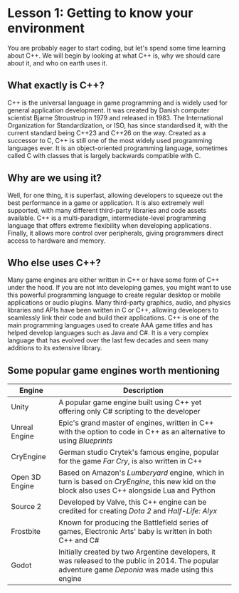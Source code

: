 # Lesson 1: Getting to know your environment

You are probably eager to start coding, but let's spend some time learning about C++. We will begin by looking at what C++ is, why we should care about it, and who on earth uses it. 

## What exactly is C++?
C++ is the universal language in game programming and is widely used for general application development. It was created by Danish computer scientist Bjarne Stroustrup in 1979 and released in 1983. The International Organization for Standardization, or ISO, has since standardised it, with the current standard being C++23 and C++26 on the way. Created as a successor to C, C++ is still one of the most widely used programming languages ever. It is an object-oriented programming language, sometimes called C with classes that is largely backwards compatible with C.

## Why are we using it?
Well, for one thing, it is superfast, allowing developers to squeeze out the best performance in a game or application. It is also extremely well supported, with many different third-party libraries and code assets available. C++ is a multi-paradigm, intermediate-level programming language that offers extreme flexibility when developing applications. Finally, it allows more control over peripherals, giving programmers direct access to hardware and memory.

## Who else uses C++?
Many game engines are either written in C++ or have some form of C++ under the hood. If you are not into developing games, you might want to use this powerful programming language to create regular desktop or mobile applications or audio plugins. Many third-party graphics, audio, and physics libraries and APIs have been written in C or C++, allowing developers to seamlessly link their code and build their applications. C++ is one of the main programming languages used to create AAA game titles and has helped develop languages such as Java and C#. It is a very complex language that has evolved over the last few decades and seen many additions to its extensive library.

## Some popular game engines worth mentioning 

| Engine          | Description    |
| --------------- | -------------- |
| Unity           | A popular game engine built using C++ yet offering only C# scripting to the developer           |
| Unreal Engine   | Epic's grand master of engines, written in C++ with the option to code in C++ as an alternative to using _Blueprints_     |
| CryEngine       | German studio Crytek's famous engine, popular for the game _Far Cry_, is also written in C++     |
| Open 3D Engine  | Based on Amazon's _Lumberyard_ engine, which in turn is based on _CryEngine_, this new kid on the block also uses C++ alongside Lua and Python     |
| Source 2        | Developed by Valve, this C++ engine can be credited for creating _Dota 2_ and _Half-Life: Alyx_    |
| Frostbite       | Known for producing the Battlefield series of games, Electronic Arts' baby is written in both C++ and C#                                               |
| Godot           | Initially created by two Argentine developers, it was released to the public in 2014. The popular adventure game _Deponia_ was made using this engine  | 
  	
	
	
	



